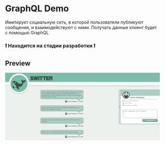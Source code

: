 # GraphQL Demo 
Имитирует социальную сеть, в которой пользователи публикуют сообщения, и взаимодействуют с ними.
Получать данные клиент будет с помощью GraphQL

### ❗ Находится на стадии разработки ❗

## Preview
![Image alt](https://github.com/Lika913/sources/raw/master/imgs/social-network.PNG)
